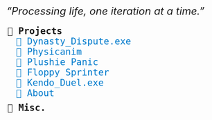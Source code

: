 # [~\*](About)
<span style="font-size:x-large; font-style:italic;">“Processing life, one iteration at a time.”</span>

<div id="file-explorer"><div class="folder">
	    <span class="folder-name">📁 Projects</span><div class="folder-content" style="display:block;">
	      <a href="Dynasty_Dispute/client/index.html" target="_blank">📄 Dynasty_Dispute.exe</a><br>
	      <a href="Projects/Physicanim">📄 Physicanim</a><br>
	      <a href="Projects/Plushie_Panic">📄 Plushie Panic</a><br>
	      <a href="Projects/Floppy_Sprinter">📄 Floppy Sprinter</a><br>
	      <a href="https://apkcombo.com/kendo-duel/com.Graphluid.KendoDuel/" target="_blank">📄 Kendo_Duel.exe</a><br>
	      <a href="About">📄 About</a><!--br--></div></div><div class="folder" onclick="toggleFolder(this)">
	    📁 <span class="folder-name">Misc.</span><div class="folder-content">
	      <a href="wip/ASCII_Dump">📄 ASCII_Dump.md</a><br>
	      <a href="Guides/Custom_Blogger">📄 Custom Blogger Guide</a><br>
	      <a href="Projects/MMORPSG">📄 MMORPSG~*</a><br>
	      <a href="Guides/Physicanim_Tutorial">📄 .Physicanim_Tutorial</a><br>
	      <a href=".">❌ .Concepts</a><br>
	      <a href=".">❌ .Shop</a>
	    </div>
	  </div>
</div>


<style>
	#file-explorer {
	  max-width: 500px;
	  margin: 20px auto;
	
	  font-family: monospace;
	  font-size:1.5em;
	  /*white-space: pre;*/
	}
	.folder {
	  margin-bottom: 10px;
	  cursor: pointer;
	  user-select: none;
	}
	.folder-name {
	  font-weight: bold;
	}
	.folder-content {
	  display: none;
	  margin-left: 20px;
	}
	.folder.open .folder-content {
	  display: block;
	}
	a {
	  text-decoration: none;
	  color: #007acc;
	}
	a:hover {
	  text-decoration: underline;
	}

	h1:first-of-type {
display:none;
}
</style>
<script>
	function toggleFolder(element) {
	  element.classList.toggle('open');
	}
</script>

<!--center> <h1 style="margin: 0 !important; border-bottom: none; padding: 0;"><a href="About" style="color: inherit;">~*</a></h1> <h2 id="processing-life-one-iteration-at-a-time" style="margin: 0;"><em>“Processing Life. One Iteration at a Time.”</em></h2</center>
<div class="folder" onclick="toggleFolder(this)">-->

